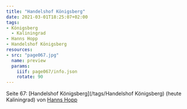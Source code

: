```yaml
---
title: "Handelshof Königsberg"
date: 2021-03-01T18:25:07+02:00
tags:
- Königsberg
  - Kaliningrad
- Hanns Hopp
- Handelshof Königsberg
resources:
- src: "page067.jpg"
  name: preview
  params:
    iiif: page067/info.json
    rotate: 90
---
```

Seite 67: [Handelshof Königsberg](/tags/Handelshof Königsberg) (heute Kaliningrad) von [Hanns Hopp](/tags/Hanns-Hopp)
